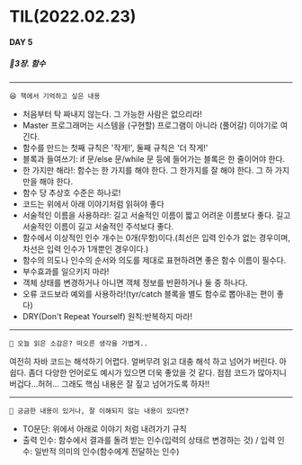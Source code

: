 # TIL(2022.02.23)

#### DAY 5
##### 🔖3장. 함수
---
    😆 책에서 기억하고 싶은 내용
    
- 처음부터 탁 짜내지 않는다. 그 가능한 사람은 없으리라!
- Master 프로그래머는 시스템을 (구현할) 프로그램이 아니라 (풀어갈) 이야기로 여긴다.
- 함수를 만드는 첫째 규칙은 '작게!', 둘째 규칙은 '더 작게!'
- 블록과 들여쓰기: if 문/else 문/while 문 등에 들어가는 블록은 한 줄이어야 한다.
- 한 가지만 해라!: 함수는 한 가지를 해야 한다. 그 한가지를 잘 해야 한다. 그 하 가지만을 해야 한다.
- 함수 당 추상호 수준은 하나로!
- 코드는 위에서 아래 이야기처럼 읽혀야 좋다
- 서술적인 이름을 사용하라!: 길고 서술적인 이름이 짧고 어려운 이름보다 좋다. 길고 서술적인 이름이 길고 서술적인 주석보다 좋다.
- 함수에서 이상적인 인수 개수는 0개(무항)이다.(최선은 입력 인수가 없는 경우이며, 차선은 입력 인수가 1개뿐인 경우이다.)
- 함수의 의도나 인수의 순서와 의도를 제대로 표현하려면 좋은 함수 이름이 필수다.
- 부수효과를 일으키지 마라!
- 객체 상태를 변경하거나 아니면 객체 정보를 반환하거나 둘 중 하나다.
- 오류 코드보라 예외를 사용하라!(tyr/catch 블록을 별도 함수로 뽑아내는 편이 좋다)
- DRY(Don't Repeat Yourself) 원칙:반복하지 마라!


---

    🤔 오늘 읽은 소감은? 떠오른 생각을 가볍게.. 
    
여전히 자바 코드는 해석하기 어렵다.
얼버무려 읽고 대충 해석 하고 넘어가 버린다. 아쉽다. 좀더 다양한 언어로도 예시가 있으면 더욱 좋았을 것 같다.
점점 코드가 많아지니 버겁다...허허... 그래도 핵심 내용은 잘 짚고 넘어가도록 하자!!

---

    🔎 긍금한 내용이 있거나, 잘 이해되지 않는 내용이 있다면?
    
 - TO문단: 위에서 아래로 이야기 처럼 내려가기 규칙
 - 출력 인수: 함수에서 결과를 돌려 받는 인수(입력의 상태르 변경하는 것) / 입력 인수: 일반적 의미의 인수(함수에게 전달하는 인수)


